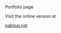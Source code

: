 Portfolio page

Visit the online version at

<a href="pabloai.net" target="_blank" rel="noreferrer">pabloai.net</a>
